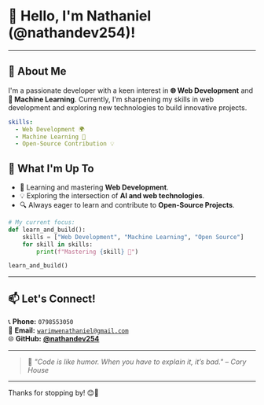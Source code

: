 # 🎨 **Hello, I'm Nathaniel (@nathandev254)!**

---

## 🌟 **About Me**
I'm a passionate developer with a keen interest in **🌐 Web Development** and **🤖 Machine Learning**. Currently, I'm sharpening my skills in web development and exploring new technologies to build innovative projects.

```yaml
skills:
  - Web Development 🌍
  - Machine Learning 🤖
  - Open-Source Contribution 💡
```

## 🚀 **What I'm Up To**
- 🌱 Learning and mastering **Web Development**.
- 💡 Exploring the intersection of **AI and web technologies**.
- 🔍 Always eager to learn and contribute to **Open-Source Projects**.

```python
# My current focus:
def learn_and_build():
    skills = ["Web Development", "Machine Learning", "Open Source"]
    for skill in skills:
        print(f"Mastering {skill} 🚀")

learn_and_build()
```

---

## 📫 **Let's Connect!**
📞 **Phone:** `0798553050`  
📧 **Email:** [`warimwenathaniel@gmail.com`](mailto:warimwenathaniel@gmail.com)  
🌐 **GitHub:** [**@nathandev254**](https://github.com/nathandev254)

---

> 🎯 *"Code is like humor. When you have to explain it, it’s bad." – Cory House*

---

Thanks for stopping by! 😊🚀

